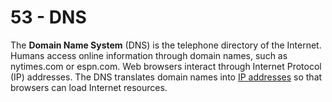 # 53 - DNS

The **Domain Name System** (DNS) is the telephone directory of the Internet. Humans access online information through domain names, such as nytimes.com or espn.com. Web browsers interact through Internet Protocol (IP) addresses. The DNS translates domain names into [IP addresses](https://www.cloudflare.com/learning/dns/glossary/what-is-my-ip-address/) so that browsers can load Internet resources.

